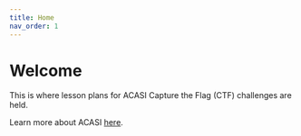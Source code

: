 ```yaml
---
title: Home
nav_order: 1
---
```


# Welcome

This is where lesson plans for ACASI Capture the Flag (CTF) challenges are held.

Learn more about ACASI [here](https://sites.google.com/acasi.info/home/home/mission-and-vision?authuser=0).
